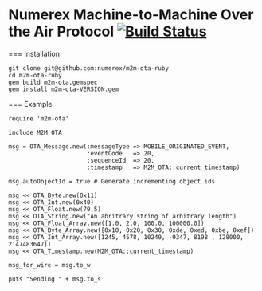 Numerex Machine-to-Machine Over the Air Protocol [![Build Status](https://secure.travis-ci.org/spemmons/m2m-ota-ruby.png?branch=master)](http://travis-ci.org/spemmons/m2m-ota-ruby)
================================================

=== Installation

    git clone git@github.com:numerex/m2m-ota-ruby
    cd m2m-ota-ruby
    gem build m2m-ota.gemspec
    gem install m2m-ota-VERSION.gem

=== Example

    require 'm2m-ota'

    include M2M_OTA

    msg = OTA_Message.new(:messageType => MOBILE_ORIGINATED_EVENT,
                          :eventCode   => 20,
                          :sequenceId  => 20,
                          :timestamp   => M2M_OTA::current_timestamp)

    msg.autoObjectId = true # Generate incrementing object ids

    msg << OTA_Byte.new(0x11)
    msg << OTA_Int.new(0x40)
    msg << OTA_Float.new(79.5)
    msg << OTA_String.new("An abritrary string of arbitrary length")
    msg << OTA_Float_Array.new([1.0, 2.0, 100.0, 100000.0])
    msg << OTA_Byte_Array.new([0x10, 0x20, 0x30, 0xde, 0xed, 0xbe, 0xef])
    msg << OTA_Int_Array.new([1245, 4578, 10249, -9347, 8198 , 128000, 2147483647])
    msg << OTA_Timestamp.new(M2M_OTA::current_timestamp)

    msg_for_wire = msg.to_w

    puts "Sending " + msg.to_s




